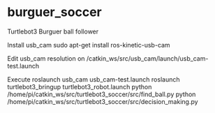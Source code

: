 # burguer_soccer
Turtlebot3 Burguer ball follower

Install usb_cam
  sudo apt-get install ros-kinetic-usb-cam 
 
Edit usb_cam resolution on /catkin_ws/src/usb_cam/launch/usb_cam-test.launch
  <param name="image_width" value="160" />
  <param name="image_height" value="120" />
  
Execute
  roslaunch usb_cam usb_cam-test.launch
  roslaunch turtlebot3_bringup turtlebot3_robot.launch
  python /home/pi/catkin_ws/src/turtlebot3_soccer/src/find_ball.py
  python /home/pi/catkin_ws/src/turtlebot3_soccer/src/decision_making.py
